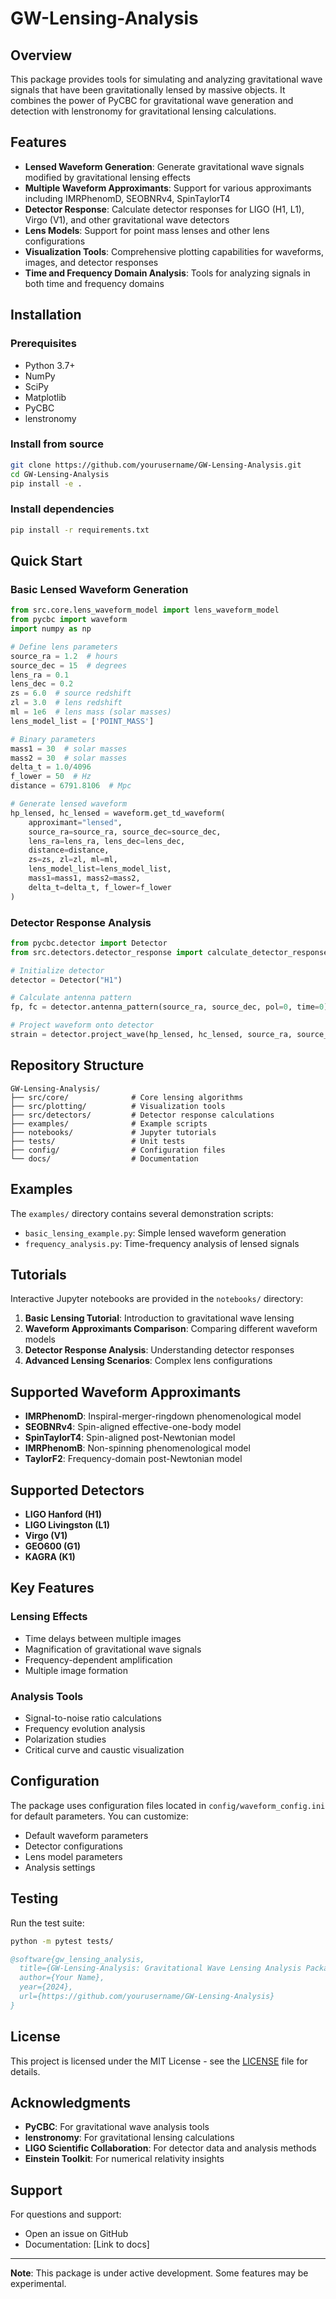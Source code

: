 # GW-Lensing-Analysis

## Overview

This package provides tools for simulating and analyzing gravitational wave signals that have been gravitationally lensed by massive objects. It combines the power of PyCBC for gravitational wave generation and detection with lenstronomy for gravitational lensing calculations.

## Features

- **Lensed Waveform Generation**: Generate gravitational wave signals modified by gravitational lensing effects
- **Multiple Waveform Approximants**: Support for various approximants including IMRPhenomD, SEOBNRv4, SpinTaylorT4
- **Detector Response**: Calculate detector responses for LIGO (H1, L1), Virgo (V1), and other gravitational wave detectors
- **Lens Models**: Support for point mass lenses and other lens configurations
- **Visualization Tools**: Comprehensive plotting capabilities for waveforms, images, and detector responses
- **Time and Frequency Domain Analysis**: Tools for analyzing signals in both time and frequency domains

## Installation

### Prerequisites

- Python 3.7+
- NumPy
- SciPy
- Matplotlib
- PyCBC
- lenstronomy

### Install from source

```bash
git clone https://github.com/yourusername/GW-Lensing-Analysis.git
cd GW-Lensing-Analysis
pip install -e .
```

### Install dependencies

```bash
pip install -r requirements.txt
```

## Quick Start

### Basic Lensed Waveform Generation

```python
from src.core.lens_waveform_model import lens_waveform_model
from pycbc import waveform
import numpy as np

# Define lens parameters
source_ra = 1.2  # hours
source_dec = 15  # degrees
lens_ra = 0.1
lens_dec = 0.2
zs = 6.0  # source redshift
zl = 3.0  # lens redshift
ml = 1e6  # lens mass (solar masses)
lens_model_list = ['POINT_MASS']

# Binary parameters
mass1 = 30  # solar masses
mass2 = 30  # solar masses
delta_t = 1.0/4096
f_lower = 50  # Hz
distance = 6791.8106  # Mpc

# Generate lensed waveform
hp_lensed, hc_lensed = waveform.get_td_waveform(
    approximant="lensed",
    source_ra=source_ra, source_dec=source_dec,
    lens_ra=lens_ra, lens_dec=lens_dec,
    distance=distance,
    zs=zs, zl=zl, ml=ml,
    lens_model_list=lens_model_list,
    mass1=mass1, mass2=mass2,
    delta_t=delta_t, f_lower=f_lower
)
```

### Detector Response Analysis

```python
from pycbc.detector import Detector
from src.detectors.detector_response import calculate_detector_response

# Initialize detector
detector = Detector("H1")

# Calculate antenna pattern
fp, fc = detector.antenna_pattern(source_ra, source_dec, pol=0, time=0)

# Project waveform onto detector
strain = detector.project_wave(hp_lensed, hc_lensed, source_ra, source_dec, pol=0)
```

## Repository Structure

```
GW-Lensing-Analysis/
├── src/core/              # Core lensing algorithms
├── src/plotting/          # Visualization tools
├── src/detectors/         # Detector response calculations
├── examples/              # Example scripts
├── notebooks/             # Jupyter tutorials
├── tests/                 # Unit tests
├── config/                # Configuration files
└── docs/                  # Documentation
```

## Examples

The `examples/` directory contains several demonstration scripts:

- `basic_lensing_example.py`: Simple lensed waveform generation
- `frequency_analysis.py`: Time-frequency analysis of lensed signals

## Tutorials

Interactive Jupyter notebooks are provided in the `notebooks/` directory:

1. **Basic Lensing Tutorial**: Introduction to gravitational wave lensing
2. **Waveform Approximants Comparison**: Comparing different waveform models
3. **Detector Response Analysis**: Understanding detector responses
4. **Advanced Lensing Scenarios**: Complex lens configurations

## Supported Waveform Approximants

- **IMRPhenomD**: Inspiral-merger-ringdown phenomenological model
- **SEOBNRv4**: Spin-aligned effective-one-body model
- **SpinTaylorT4**: Spin-aligned post-Newtonian model
- **IMRPhenomB**: Non-spinning phenomenological model
- **TaylorF2**: Frequency-domain post-Newtonian model

## Supported Detectors

- **LIGO Hanford (H1)**
- **LIGO Livingston (L1)**
- **Virgo (V1)**
- **GEO600 (G1)**
- **KAGRA (K1)**

## Key Features

### Lensing Effects
- Time delays between multiple images
- Magnification of gravitational wave signals
- Frequency-dependent amplification
- Multiple image formation

### Analysis Tools
- Signal-to-noise ratio calculations
- Frequency evolution analysis
- Polarization studies
- Critical curve and caustic visualization

## Configuration

The package uses configuration files located in `config/waveform_config.ini` for default parameters. You can customize:

- Default waveform parameters
- Detector configurations
- Lens model parameters
- Analysis settings

## Testing

Run the test suite:

```bash
python -m pytest tests/
```




```bibtex
@software{gw_lensing_analysis,
  title={GW-Lensing-Analysis: Gravitational Wave Lensing Analysis Package},
  author={Your Name},
  year={2024},
  url={https://github.com/yourusername/GW-Lensing-Analysis}
}
```

## License

This project is licensed under the MIT License - see the [LICENSE](LICENSE) file for details.

## Acknowledgments

- **PyCBC**: For gravitational wave analysis tools
- **lenstronomy**: For gravitational lensing calculations
- **LIGO Scientific Collaboration**: For detector data and analysis methods
- **Einstein Toolkit**: For numerical relativity insights

## Support

For questions and support:
- Open an issue on GitHub
- Documentation: [Link to docs]



---

**Note**: This package is under active development. Some features may be experimental.
